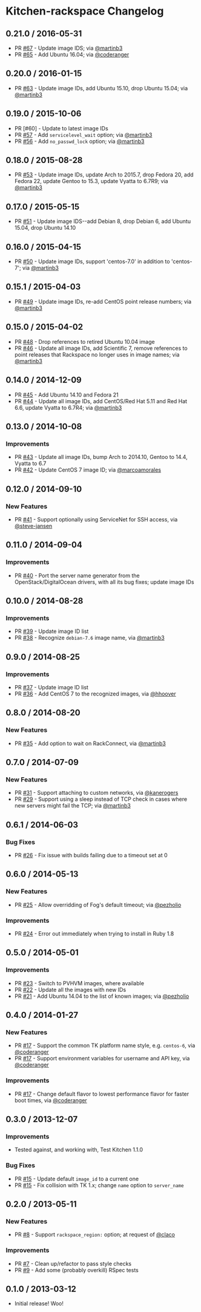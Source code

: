 # Kitchen-rackspace Changelog

## 0.21.0 / 2016-05-31

* PR [#67] - Update image IDS; via [@martinb3]
* PR [#65] - Add Ubuntu 16.04; via [@coderanger]

## 0.20.0 / 2016-01-15

* PR [#63] - Update image IDs, add Ubuntu 15.10, drop Ubuntu 15.04; via
[@martinb3]

## 0.19.0 / 2015-10-06

* PR [#60] - Update to latest image IDs
* PR [#57] - Add `servicelevel_wait` option; via [@martinb3]
* PR [#56] - Add `no_passwd_lock` option; via [@martinb3]

## 0.18.0 / 2015-08-28

* PR [#53] - Update image IDs, update Arch to 2015.7, drop Fedora 20, add
Fedora 22, update Gentoo to 15.3, update Vyatta to 6.7R9; via [@martinb3]

## 0.17.0 / 2015-05-15

* PR [#51] - Update image IDS--add Debian 8, drop Debian 6, add Ubuntu 15.04,
drop Ubuntu 14.10

## 0.16.0 / 2015-04-15

* PR [#50] - Update image IDs, support 'centos-7.0' in addition to
'centos-7'; via [@martinb3]

## 0.15.1 / 2015-04-03

* PR [#49] - Update image IDs, re-add CentOS point release numbers; via
[@martinb3]

## 0.15.0 / 2015-04-02

* PR [#48] - Drop references to retired Ubuntu 10.04 image
* PR [#46] - Update all image IDs, add Scientific 7, remove references to
point releases that Rackspace no longer uses in image names; via [@martinb3]

## 0.14.0 / 2014-12-09

* PR [#45] - Add Ubuntu 14.10 and Fedora 21
* PR [#44] - Update all image IDs, add CentOS/Red Hat 5.11 and Red Hat 6.6,
update Vyatta to 6.7R4; via [@martinb3]

## 0.13.0 / 2014-10-08

### Improvements

* PR [#43] - Update all image IDs, bump Arch to 2014.10, Gentoo to 14.4,
Vyatta to 6.7
* PR [#42] - Update CentOS 7 image ID; via [@marcoamorales]

## 0.12.0 / 2014-09-10

### New Features

* PR [#41] - Support optionally using ServiceNet for SSH access, via
[@steve-jansen]

## 0.11.0 / 2014-09-04

### Improvements

* PR [#40] - Port the server name generator from the OpenStack/DigitalOcean
drivers, with all its bug fixes; update image IDs

## 0.10.0 / 2014-08-28

### Improvements

* PR [#39] - Update image ID list
* PR [#38] - Recognize `debian-7.6` image name, via [@martinb3]

## 0.9.0 / 2014-08-25

### Improvements

* PR [#37] - Update image ID list
* PR [#36] - Add CentOS 7 to the recognized images, via [@hhoover]

## 0.8.0 / 2014-08-20

### New Features

* PR [#35] - Add option to wait on RackConnect, via [@martinb3]

## 0.7.0 / 2014-07-09

### New Features

* PR [#31] - Support attaching to custom networks, via [@kanerogers]
* PR [#29] - Support using a sleep instead of TCP check in cases where new
servers might fail the TCP; via [@martinb3]

## 0.6.1 / 2014-06-03

### Bug Fixes

* PR [#26] - Fix issue with builds failing due to a timeout set at 0

## 0.6.0 / 2014-05-13

### New Features

* PR [#25] - Allow overridding of Fog's default timeout; via [@pezholio]

### Improvements

* PR [#24] - Error out immediately when trying to install in Ruby 1.8

## 0.5.0 / 2014-05-01

### Improvements

* PR [#23] - Switch to PVHVM images, where available
* PR [#22] - Update all the images with new IDs
* PR [#21] - Add Ubuntu 14.04 to the list of known images; via [@pezholio]

## 0.4.0 / 2014-01-27

### New Features

* PR [#17] - Support the common TK platform name style, e.g. `centos-6`,
via [@coderanger]
* PR [#17] - Support environment variables for username and API key, via
[@coderanger]

### Improvements

* PR [#17] - Change default flavor to lowest performance flavor for faster
boot times, via [@coderanger]

## 0.3.0 / 2013-12-07

### Improvements

* Tested against, and working with, Test Kitchen 1.1.0

### Bug Fixes

* PR [#15] - Update default `image_id` to a current one
* PR [#15] - Fix collision with TK 1.x; change `name` option to `server_name`

## 0.2.0 / 2013-05-11

### New Features

* PR [#8] - Support `rackspace_region:` option; at request of [@claco]

### Improvements

* PR [#7] - Clean up/refactor to pass style checks
* PR [#9] - Add some (probably overkill) RSpec tests

## 0.1.0 / 2013-03-12

* Initial release! Woo!

[#67]: https://github.com/test-kitchen/kitchen-rackspace/pull/67
[#65]: https://github.com/test-kitchen/kitchen-rackspace/pull/65
[#63]: https://github.com/test-kitchen/kitchen-rackspace/pull/63
[#57]: https://github.com/test-kitchen/kitchen-rackspace/pull/57
[#56]: https://github.com/test-kitchen/kitchen-rackspace/pull/56
[#53]: https://github.com/test-kitchen/kitchen-rackspace/pull/53
[#51]: https://github.com/test-kitchen/kitchen-rackspace/pull/51
[#50]: https://github.com/test-kitchen/kitchen-rackspace/pull/50
[#49]: https://github.com/test-kitchen/kitchen-rackspace/pull/49
[#48]: https://github.com/test-kitchen/kitchen-rackspace/pull/48
[#46]: https://github.com/test-kitchen/kitchen-rackspace/pull/46
[#45]: https://github.com/test-kitchen/kitchen-rackspace/pull/45
[#44]: https://github.com/test-kitchen/kitchen-rackspace/pull/44
[#43]: https://github.com/test-kitchen/kitchen-rackspace/pull/43
[#42]: https://github.com/test-kitchen/kitchen-rackspace/pull/42
[#41]: https://github.com/test-kitchen/kitchen-rackspace/pull/41
[#40]: https://github.com/test-kitchen/kitchen-rackspace/pull/40
[#39]: https://github.com/test-kitchen/kitchen-rackspace/pull/39
[#38]: https://github.com/test-kitchen/kitchen-rackspace/pull/38
[#37]: https://github.com/test-kitchen/kitchen-rackspace/pull/37
[#36]: https://github.com/test-kitchen/kitchen-rackspace/pull/36
[#35]: https://github.com/test-kitchen/kitchen-rackspace/pull/35
[#31]: https://github.com/test-kitchen/kitchen-rackspace/pull/31
[#29]: https://github.com/test-kitchen/kitchen-rackspace/pull/29
[#26]: https://github.com/test-kitchen/kitchen-rackspace/pull/26
[#25]: https://github.com/test-kitchen/kitchen-rackspace/pull/25
[#24]: https://github.com/test-kitchen/kitchen-rackspace/pull/24
[#23]: https://github.com/test-kitchen/kitchen-rackspace/pull/23
[#22]: https://github.com/test-kitchen/kitchen-rackspace/pull/22
[#21]: https://github.com/test-kitchen/kitchen-rackspace/pull/21
[#17]: https://github.com/test-kitchen/kitchen-rackspace/pull/17
[#15]: https://github.com/test-kitchen/kitchen-rackspace/pull/15
[#9]: https://github.com/test-kitchen/kitchen-rackspace/pull/9
[#8]: https://github.com/test-kitchen/kitchen-rackspace/pull/8
[#7]: https://github.com/test-kitchen/kitchen-rackspace/pull/7

[@marcoamorales]: https://github.com/marcoamorales
[@steve-jansen]: https://github.com/steve-jansen
[@hhoover]: https://github.com/hhoover
[@kanerogers]: https://github.com/kanerogers
[@martinb3]: https://github.com/martinb3
[@pezholio]: https://github.com/pezholio
[@coderanger]: https://github.com/coderanger
[@claco]: https://github.com/claco

